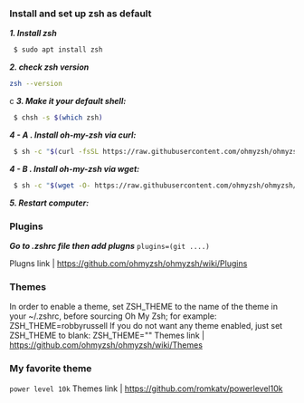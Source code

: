 ### Install and set up zsh as default

**_1. Install zsh_**

```sh
 $ sudo apt install zsh
```

**_2. check zsh version_**

```sh
zsh --version
```

c
**_3. Make it your default shell:_**

```sh
 $ chsh -s $(which zsh)
```

**_4 - A . Install oh-my-zsh via curl:_**

```sh
 $ sh -c "$(curl -fsSL https://raw.githubusercontent.com/ohmyzsh/ohmyzsh/master/tools/install.sh)"
```

**_4 - B . Install oh-my-zsh via wget:_**

```sh
 $ sh -c "$(wget -O- https://raw.githubusercontent.com/ohmyzsh/ohmyzsh/master/tools/install.sh)"
```

**_5. Restart computer:_**

### Plugins

**_Go to .zshrc file then add plugns_**
`plugins=(git ....)`

Plugns link | https://github.com/ohmyzsh/ohmyzsh/wiki/Plugins

### Themes

In order to enable a theme, set ZSH_THEME to the name of the theme in your ~/.zshrc, before sourcing Oh My Zsh; for example: ZSH_THEME=robbyrussell If you do not want any theme enabled, just set ZSH_THEME to blank: ZSH_THEME=""
Themes link | https://github.com/ohmyzsh/ohmyzsh/wiki/Themes

### My favorite theme

`power level 10k`
Themes link | https://github.com/romkatv/powerlevel10k
